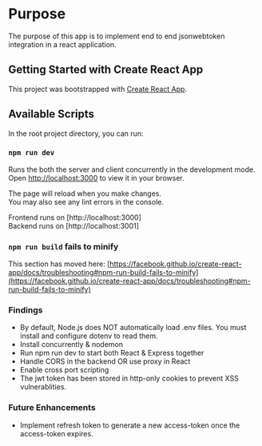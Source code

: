 # Purpose

The purpose of this app is to implement end to end jsonwebtoken integration in a react application.

## Getting Started with Create React App

This project was bootstrapped with [Create React App](https://github.com/facebook/create-react-app).

## Available Scripts

In the root project directory, you can run:

### `npm run dev`

Runs the both the server and client concurrently in the development mode.\
Open [http://localhost:3000](http://localhost:3000) to view it in your browser.

The page will reload when you make changes.\
You may also see any lint errors in the console.

Frontend runs on [http://localhost:3000]\
Backend runs on [http://localhost:3001]

### `npm run build` fails to minify

This section has moved here: [https://facebook.github.io/create-react-app/docs/troubleshooting#npm-run-build-fails-to-minify](https://facebook.github.io/create-react-app/docs/troubleshooting#npm-run-build-fails-to-minify)

### Findings

- By default, Node.js does NOT automatically load .env files. You must install and configure dotenv to read them.
- Install concurrently & nodemon
- Run npm run dev to start both React & Express together
- Handle CORS in the backend OR use proxy in React
- Enable cross port scripting
- The jwt token has been stored in http-only cookies to prevent XSS vulnerablities.

### Future Enhancements

- Implement refresh token to generate a new access-token once the access-token expires.
